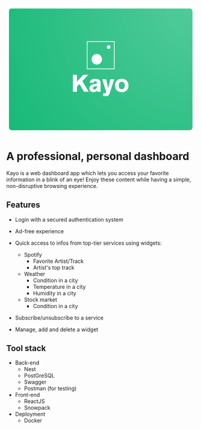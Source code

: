 ![KAYO](assets/banner.png)

# A professional, personal dashboard

Kayo is a web dashboard app which lets you access your favorite information in a blink of an eye! Enjoy these content while having a simple, non-disruptive browsing experience.

## Features

- Login with a secured authentication system
- Ad-free experience

- Quick access to infos from top-tier services using widgets:
  - Spotify
    - Favorite Artist/Track
    - Artist's top track
  - Weather
    - Condition in a city
    - Temperature in a city
    - Humidity in a city
  - Stock market
    - Condition in a city

- Subscribe/unsubscribe to a service
- Manage, add and delete a widget

## Tool stack

- Back-end
  - Nest
  - PostGreSQL
  - Swagger
  - Postman (for testing)
- Front-end
  - ReactJS
  - Snowpack
- Deployment
  - Docker
